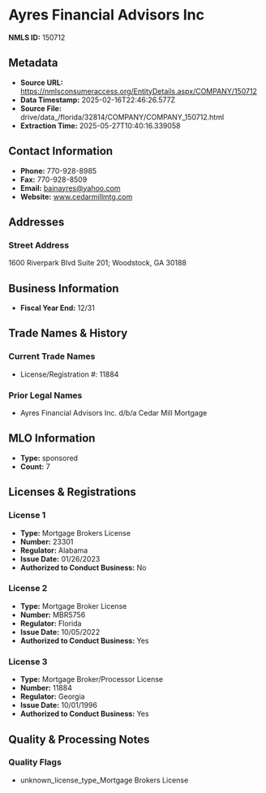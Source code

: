 # Ayres Financial Advisors Inc

**NMLS ID:** 150712

## Metadata
- **Source URL:** https://nmlsconsumeraccess.org/EntityDetails.aspx/COMPANY/150712
- **Data Timestamp:** 2025-02-16T22:46:26.577Z
- **Source File:** drive/data_/florida/32814/COMPANY/COMPANY_150712.html
- **Extraction Time:** 2025-05-27T10:40:16.339058

## Contact Information
- **Phone:** 770-928-8985
- **Fax:** 770-928-8509
- **Email:** bainayres@yahoo.com
- **Website:** www.cedarmillmtg.com

## Addresses
### Street Address
1600 Riverpark Blvd Suite 201; Woodstock, GA 30188

## Business Information
- **Fiscal Year End:** 12/31

## Trade Names & History
### Current Trade Names
- License/Registration #: 11884

### Prior Legal Names
- Ayres Financial Advisors Inc. d/b/a Cedar Mill Mortgage

## MLO Information
- **Type:** sponsored
- **Count:** 7

## Licenses & Registrations

### License 1
- **Type:** Mortgage Brokers License
- **Number:** 23301
- **Regulator:** Alabama
- **Issue Date:** 01/26/2023
- **Authorized to Conduct Business:** No

### License 2
- **Type:** Mortgage Broker License
- **Number:** MBR5756
- **Regulator:** Florida
- **Issue Date:** 10/05/2022
- **Authorized to Conduct Business:** Yes

### License 3
- **Type:** Mortgage Broker/Processor License
- **Number:** 11884
- **Regulator:** Georgia
- **Issue Date:** 10/01/1996
- **Authorized to Conduct Business:** Yes

## Quality & Processing Notes
### Quality Flags
- unknown_license_type_Mortgage Brokers License
